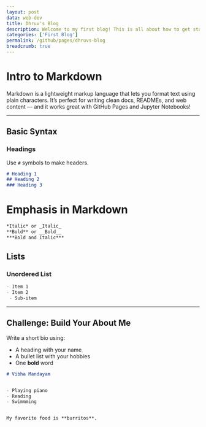 ```yaml
---
layout: post
data: web-dev
title: Dhruv's Blog
description: Welcome to my first blog! This is all about how to get started in VSCode
categories: ['First Blog']
permalink: /github/pages/dhruvs-blog
breadcrumb: true
---
```





# Intro to Markdown


Markdown is a lightweight markup language that lets you format text using plain characters. It’s perfect for writing clean docs, READMEs, and web content — and it works great with GitHub Pages and Jupyter Notebooks!


---


##  Basic Syntax


### Headings


Use `#` symbols to make headers.


```markdown
# Heading 1
## Heading 2
### Heading 3
```


# Emphasis in Markdown


```markdown
*Italic* or _Italic_ 
**Bold** or __Bold__ 
***Bold and Italic***
```


## Lists


### Unordered List


```markdown
- Item 1
- Item 2
 - Sub-item
```


---
## Challenge: Build Your About Me


Write a short bio using:


- A heading with your name
- A bullet list with your hobbies
- One **bold** word


```markdown
# Vibha Mandayam


- Playing piano 
- Reading
- Swimmming


My favorite food is **burritos**.
```



